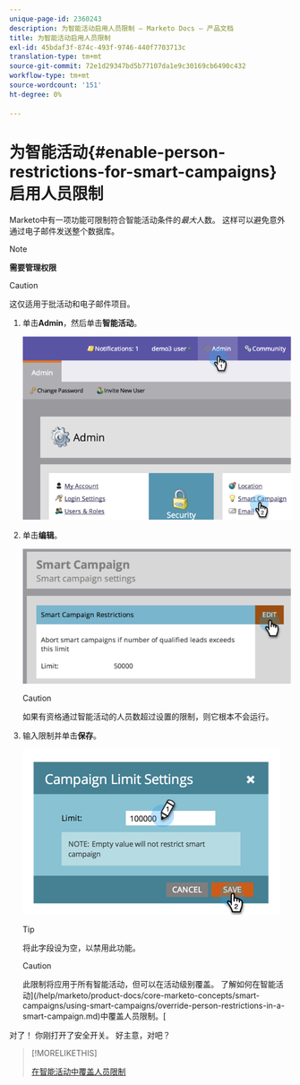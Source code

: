 ```yaml
---
unique-page-id: 2360243
description: 为智能活动启用人员限制 — Marketo Docs — 产品文档
title: 为智能活动启用人员限制
exl-id: 45bdaf3f-874c-493f-9746-440f7703713c
translation-type: tm+mt
source-git-commit: 72e1d29347bd5b77107da1e9c30169cb6490c432
workflow-type: tm+mt
source-wordcount: '151'
ht-degree: 0%

---
```


# 为智能活动{#enable-person-restrictions-for-smart-campaigns}启用人员限制

Marketo中有一项功能可限制符合智能活动条件的&#x200B;_最大_&#x200B;人数。 这样可以避免意外通过电子邮件发送整个数据库。

>[!NOTE]
>
>**需要管理权限**

>[!CAUTION]
>
>这仅适用于批活动和电子邮件项目。

1. 单击&#x200B;**Admin**，然后单击&#x200B;**智能活动**。

   ![](assets/image2014-9-18-15-3a58-3a29.png)

1. 单击&#x200B;**编辑**。

   ![](assets/image2014-9-18-15-3a59-3a7.png)

   >[!CAUTION]
   >
   >如果有资格通过智能活动的人员数超过设置的限制，则它根本不会运行。

1. 输入限制并单击&#x200B;**保存**。

   ![](assets/image2014-9-18-15-3a59-3a56.png)

   >[!TIP]
   >
   >将此字段设为空，以禁用此功能。

   >[!CAUTION]
   >
   >此限制将应用于所有智能活动，但可以在活动级别覆盖。 了解如何在智能活动](/help/marketo/product-docs/core-marketo-concepts/smart-campaigns/using-smart-campaigns/override-person-restrictions-in-a-smart-campaign.md)中覆盖人员限制。[

对了！ 你刚打开了安全开关。 好主意，对吧？

>[!MORELIKETHIS]
>
>[在智能活动中覆盖人员限制](/help/marketo/product-docs/core-marketo-concepts/smart-campaigns/using-smart-campaigns/override-person-restrictions-in-a-smart-campaign.md)
